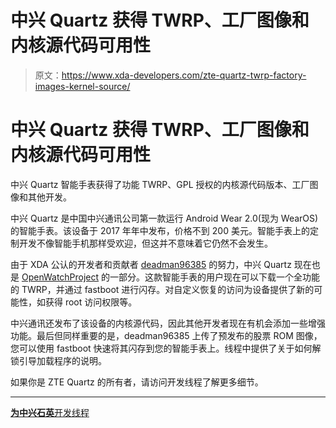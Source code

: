 # 中兴 Quartz 获得 TWRP、工厂图像和内核源代码可用性

> 原文：<https://www.xda-developers.com/zte-quartz-twrp-factory-images-kernel-source/>

# 中兴 Quartz 获得 TWRP、工厂图像和内核源代码可用性

中兴 Quartz 智能手表获得了功能 TWRP、GPL 授权的内核源代码版本、工厂图像和其他开发。

中兴 Quartz 是中国中兴通讯公司第一款运行 Android Wear 2.0(现为 WearOS)的智能手表。该设备于 2017 年年中发布，价格不到 200 美元。智能手表上的定制开发不像智能手机那样受欢迎，但这并不意味着它仍然不会发生。

由于 XDA 公认的开发者和贡献者 [deadman96385](https://forum.xda-developers.com/member.php?u=4222965) 的努力，中兴 Quartz 现在也是 [OpenWatchProject](https://www.xda-developers.com/blocks-project-openwatch-android/) 的一部分。这款智能手表的用户现在可以下载一个全功能的 TWRP，并通过 fastboot 进行闪存。对自定义恢复的访问为设备提供了新的可能性，如获得 root 访问权限等。

中兴通讯还发布了该设备的内核源代码，因此其他开发者现在有机会添加一些增强功能。最后但同样重要的是，deadman96385 上传了预发布的股票 ROM 图像，您可以使用 fastboot 快速将其闪存到您的智能手表上。线程中提供了关于如何解锁引导加载程序的说明。

如果你是 ZTE Quartz 的所有者，请访问开发线程了解更多细节。

* * *

[**为中兴石英**开发线程](https://forum.xda-developers.com/smartwatch/other-smartwatches/platy-zte-quartz-includes-factory-rom-t3852803)